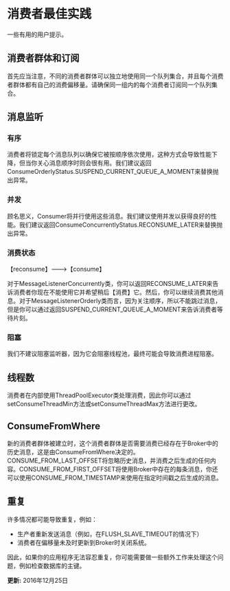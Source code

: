  # 消费者最佳实践

一些有用的用户提示。


## 消费者群体和订阅

首先应当注意，不同的消费者群体可以独立地使用同一个队列集合，并且每个消费者群体都有自己的消费偏移量。请确保同一组内的每个消费者订阅同一个队列集合。



## 消息监听

### 有序

消费者将锁定每个消息队列以确保它被按顺序依次使用，这种方式会导致性能下降，但当你关心消息顺序时则会很有用。我们建议返回ConsumeOrderlyStatus.SUSPEND_CURRENT_QUEUE_A_MOMENT来替换抛出异常。

### 并发

顾名思义，Consumer将并行使用这些消息。我们建议使用并发以获得良好的性能。我们建议返回ConsumeConcurrentlyStatus.RECONSUME_LATER来替换抛出异常。

### 消费状态

【reconsume】--->【consume】

对于MessageListenerConcurrently类，你可以返回RECONSUME_LATER来告诉消费者你现在不能使用它并希望稍后【消费】它。然后，你可以继续消费其他消息。对于MessageListenerOrderly类而言，因为关注顺序，所以不能跳过消息，但是你可以通过返回SUSPEND_CURRENT_QUEUE_A_MOMENT来告诉消费者等待片刻。

### 阻塞

我们不建议阻塞监听器，因为它会阻塞线程池，最终可能会导致消费进程阻塞。



## 线程数

消费者在内部使用ThreadPoolExecutor类处理消费，因此你可以通过setConsumeThreadMin方法或setConsumeThreadMax方法进行更改。



## ConsumeFromWhere

新的消费者群体被建立时，这个消费者群体是否需要消费已经存在于Broker中的历史消息，这是由ConsumeFromWhere决定的。CONSUME_FROM_LAST_OFFSET将忽略历史消息，并消费之后生成的任何内容。CONSUME_FROM_FIRST_OFFSET将使用Broker中存在的每条消息，你还可以使用CONSUME_FROM_TIMESTAMP来使用在指定时间戳之后生成的消息。



## 重复

许多情况都可能导致重复，例如：

- 生产者重新发送消息（例如，在FLUSH_SLAVE_TIMEOUT的情况下）
- 消费者在偏移量未及时更新到Broker时关闭系统。

因此，如果你的应用程序无法容忍重复，你可能需要做一些额外工作来处理这个问题，例如检查数据库的主键。



 **更新:** 2016年12月25日
